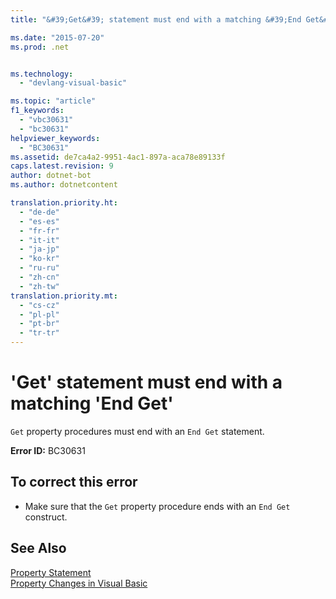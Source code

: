 ```yaml
---
title: "&#39;Get&#39; statement must end with a matching &#39;End Get&#39; | Microsoft Docs"

ms.date: "2015-07-20"
ms.prod: .net


ms.technology: 
  - "devlang-visual-basic"

ms.topic: "article"
f1_keywords: 
  - "vbc30631"
  - "bc30631"
helpviewer_keywords: 
  - "BC30631"
ms.assetid: de7ca4a2-9951-4ac1-897a-aca78e89133f
caps.latest.revision: 9
author: dotnet-bot
ms.author: dotnetcontent

translation.priority.ht: 
  - "de-de"
  - "es-es"
  - "fr-fr"
  - "it-it"
  - "ja-jp"
  - "ko-kr"
  - "ru-ru"
  - "zh-cn"
  - "zh-tw"
translation.priority.mt: 
  - "cs-cz"
  - "pl-pl"
  - "pt-br"
  - "tr-tr"
---
```

# &#39;Get&#39; statement must end with a matching &#39;End Get&#39;
`Get` property procedures must end with an `End Get` statement.  
  
 **Error ID:** BC30631  
  
## To correct this error  
  
-   Make sure that the `Get` property procedure ends with an `End Get` construct.  
  
## See Also  
 [Property Statement](../../visual-basic/language-reference/statements/property-statement.md)   
 [Property Changes in Visual Basic](http://msdn.microsoft.com/en-us/1c138efa-9bc2-44d7-80a0-f3a7c2510264)